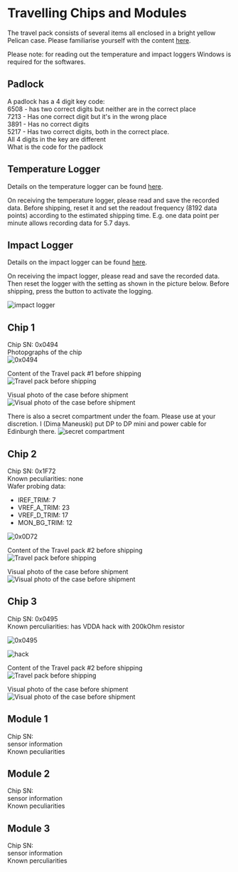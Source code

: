Travelling Chips and Modules
============================

The travel pack consists of several items all enclosed in a bright
yellow Pelican case. Please familiarise yourself with the content
[here](https://twiki.cern.ch/twiki/bin/view/Atlas/TravelPack).

Please note: for reading out the temperature and impact loggers Windows is required for the softwares.

Padlock
-------

A padlock has a 4 digit key code:  
6508 - has two correct digits but neither are in the correct place  
7213 - Has one correct digit but it's in the wrong place  
3891 - Has no correct digits  
5217 - Has two correct digits, both in the correct place.  
All 4 digits in the key are different  
What is the code for the padlock  


Temperature Logger
------------------
Details on the temperature logger can be found [here](https://mindsetsonline.co.uk/shop/mini-temperature-datalogger).

On receiving the temperature logger, please read and save the recorded data. Before shipping, reset it and set the readout frequency (8192 data points) according to the estimated shipping time. E.g. one data point per minute allows recording data for 5.7 days.


Impact Logger
-------------
Details on the impact logger can be found [here](http://www.extech.com/display/?id=14797).

On receiving the impact logger, please read and save the recorded data. Then reset the logger with the setting as shown in the picture below. Before shipping, press the button to activate the logging.

![impact logger](images/logger_impact_setting.png)

Chip 1
------

Chip SN: 0x0494  
Photopgraphs of the chip  
![0x0494](images/GLA_Chip_N1.jpg)


Content of the Travel pack \#1 before shipping  
![Travel pack before shipping](images/GLA_CaseOpened_N1.jpg)


Visual photo of the case before shipment  
![Visual photo of the case before shipment](images/GLA_CaseToShip_N1.jpg)

There is also a secret compartment under the foam. Please use at your
discretion. I (Dima Maneuski) put DP to DP mini and power cable for
Edinburgh there.
![secret compartment](images/GLA_CaseSecret_N1.jpg)


Chip 2
------

Chip SN: 0x1F72  
Known peculiarities: none  
Wafer probing data:

-	IREF_TRIM: 7
-	VREF_A_TRIM: 23
-	VREF_D_TRIM: 17
-	MON_BG_TRIM: 12

![0x0D72](images/GLA_Chip_N2.png)


Content of the Travel pack \#2 before shipping  
![Travel pack before shipping](images/GLA_CaseOpened_N2.jpg)


Visual photo of the case before shipment  
![Visual photo of the case before shipment](images/GLA_CaseToShip_N2.jpg)  

Chip 3
------

Chip SN: 0x0495  
Known perculiarities: has VDDA hack with 200kOhm resistor  

![0x0495](images/GLA_Chip_N3.jpg)

![hack](images/GLA_Chip_N3-hack.jpg)


Content of the Travel pack \#2 before shipping  
![Travel pack before shipping](images/GLA_CaseOpened_N3.jpg)


Visual photo of the case before shipment  
![Visual photo of the case before shipment](images/GLA_CaseToShip_N3.jpg)  

Module 1
--------

Chip SN:  
sensor information   
Known peculiarities

Module 2
--------
Chip SN:  
sensor information  
Known peculiarities

Module 3
--------
Chip SN:  
sensor information  
Known perculiarities

